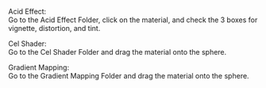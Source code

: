 Acid Effect: <br>
Go to the Acid Effect Folder, click on the material, and check the 3 boxes for vignette, distortion, and tint. <br>

Cel Shader: <br>
Go to the Cel Shader Folder and drag the material onto the sphere. <br>

Gradient Mapping: <br>
Go to the Gradient Mapping Folder and drag the material onto the sphere. <br>
